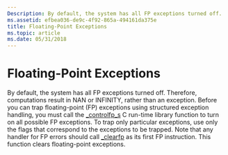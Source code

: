 ```yaml
---
Description: By default, the system has all FP exceptions turned off.
ms.assetid: efbea036-de9c-4f92-865a-494161da375e
title: Floating-Point Exceptions
ms.topic: article
ms.date: 05/31/2018
---
```


# Floating-Point Exceptions

By default, the system has all FP exceptions turned off. Therefore, computations result in NAN or INFINITY, rather than an exception. Before you can trap floating-point (FP) exceptions using structured exception handling, you must call the [\_controlfp\_s](https://msdn.microsoft.com/library/c9676k6h(VS.100).aspx) C run-time library function to turn on all possible FP exceptions. To trap only particular exceptions, use only the flags that correspond to the exceptions to be trapped. Note that any handler for FP errors should call [\_clearfp](https://msdn.microsoft.com/library/49bs2z07.aspx) as its first FP instruction. This function clears floating-point exceptions.

 

 




